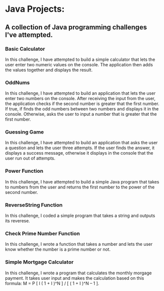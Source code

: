 # Java Projects:

## A collection of Java programming challenges I've attempted.

### Basic Calculator
In this challenge, I have attempted to build a simple calculator that lets the user enter two numeric values on the console. 
The application then adds the values together and displays the result.

### OddNums
In this challenge, I have attempted to build an application that lets the user enter two numbers on the console. 
After receiving the input from the user, the application checks if the second number is greater that the first number. 
If true, if finds the odd numbers between two numbers and displays it in the console. Otherwise, asks the user to input a number that is greater that the first number.

### Guessing Game
In this challenge, I have attempted to build an application that asks the user a question and lets the user three attempts. 
If the user finds the answer, it displays a success message, otherwise it displays in the console that the user run out of attempts. 

### Power Function
In this challenge, I have attempted to build a simple Java program that takes to numbers from the user and returns the first number to the power of the second number. 

### ReverseString Function
In this challenge, I coded a simple program that takes a string and outputs its reverese.

### Check Prime Number Function
In this challenge, I wrote a function that takes a number and lets the user know whether the number is a prime number or not. 

### Simple Mortgage Calculator
In this challenge, I wrote a program that calculates the monthly morgage payment. It takes user input and makes the calculation based on this formula: M = P [ I ( 1 + I )^N ] / [ ( 1 + I )^N – 1 ]. 
